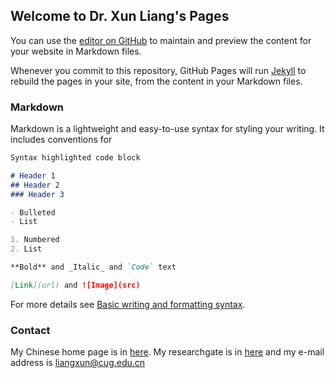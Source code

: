 ## Welcome to Dr. Xun Liang's Pages

You can use the [editor on GitHub](https://github.com/Xun2018/Xun2018.github.io/edit/main/index.md) to maintain and preview the content for your website in Markdown files.

Whenever you commit to this repository, GitHub Pages will run [Jekyll](https://jekyllrb.com/) to rebuild the pages in your site, from the content in your Markdown files.

### Markdown

Markdown is a lightweight and easy-to-use syntax for styling your writing. It includes conventions for

```markdown
Syntax highlighted code block

# Header 1
## Header 2
### Header 3

- Bulleted
- List

1. Numbered
2. List

**Bold** and _Italic_ and `Code` text

[Link](url) and ![Image](src)
```

For more details see [Basic writing and formatting syntax](https://docs.github.com/en/github/writing-on-github/getting-started-with-writing-and-formatting-on-github/basic-writing-and-formatting-syntax).


### Contact

My Chinese home page is in [here]( http://grzy.cug.edu.cn/liangxun/zh_CN/index.htm). My researchgate is in [here](https://www.researchgate.net/profile/Xun-Liang-3) and my e-mail address is liangxun@cug.edu.cn
